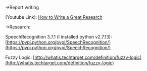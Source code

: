 ->Report writing

(Youtube Link):
[How to Write a Great Research](https://www.youtube.com/watch?v=g3dkRsTqdDA)


->Research:

SpeechRecognition 3.7.1 (I installed python v2.7.13):
[https://pypi.python.org/pypi/SpeechRecognition/](https://pypi.python.org/pypi/SpeechRecognition/)

Fuzzy Logic:
[http://whatis.techtarget.com/definition/fuzzy-logic](http://whatis.techtarget.com/definition/fuzzy-logic)



